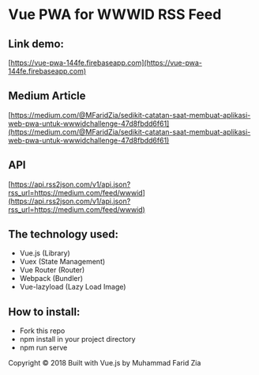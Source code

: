 # Vue PWA for WWWID RSS Feed

## Link demo: 
[https://vue-pwa-144fe.firebaseapp.com](https://vue-pwa-144fe.firebaseapp.com)

## Medium Article
[https://medium.com/@MFaridZia/sedikit-catatan-saat-membuat-aplikasi-web-pwa-untuk-wwwidchallenge-47d8fbdd6f61](https://medium.com/@MFaridZia/sedikit-catatan-saat-membuat-aplikasi-web-pwa-untuk-wwwidchallenge-47d8fbdd6f61)

## API
[https://api.rss2json.com/v1/api.json?rss_url=https://medium.com/feed/wwwid](https://api.rss2json.com/v1/api.json?rss_url=https://medium.com/feed/wwwid)

## The technology used:

- Vue.js (Library)
- Vuex (State Management)
- Vue Router (Router)
- Webpack (Bundler)
- Vue-lazyload (Lazy Load Image)

## How to install:

- Fork this repo
- npm install in your project directory
- npm run serve

Copyright © 2018 Built with Vue.js by Muhammad Farid Zia

